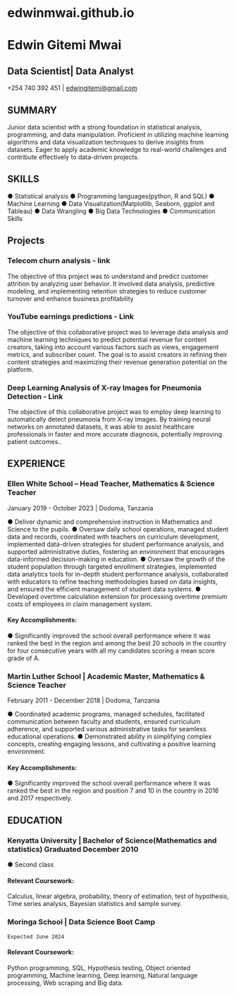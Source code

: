 # edwinmwai.github.io
# Edwin Gitemi Mwai
## Data Scientist| Data Analyst
+254 740 392 451 |  edwingitemi@gmail.com 

## SUMMARY

Junior data scientist with a strong foundation in statistical analysis, programming, and data manipulation. Proficient in utilizing machine learning algorithms and data visualization techniques to derive insights from datasets. Eager to apply academic knowledge to real-world challenges and contribute effectively to data-driven projects.

## SKILLS 

●	Statistical analysis
●	Programming languages(python, R and SQL)
●	Machine Learning
●	Data Visualization(Matplotlib, Seaborn, ggplot and Tableau)
●	Data Wrangling
●	Big Data Technologies
●	Communication Skills

## Projects

### Telecom churn analysis - link
The objective of this project was to understand and predict customer attrition by analyzing user behavior. It involved data analysis, predictive modeling, and implementing retention strategies to reduce customer turnover and enhance business profitability

### YouTube earnings predictions  - Link 
The objective of this collaborative project was to leverage data analysis and machine learning techniques to predict potential revenue for content creators, taking into account various factors such as views, engagement metrics, and subscriber count. The goal is to assist creators in refining their content strategies and maximizing their revenue generation potential on the platform.

### Deep Learning Analysis of X-ray Images for Pneumonia Detection  - Link 
The objective of this collaborative project was to employ deep learning to automatically detect pneumonia from X-ray images. By training neural networks on annotated datasets, it was able to assist healthcare professionals in faster and more accurate diagnosis, potentially improving patient outcomes..

## EXPERIENCE

### Ellen White School –  Head Teacher, Mathematics & Science Teacher
January 2019 - October 2023 | Dodoma, Tanzania

●	Deliver dynamic and comprehensive instruction in Mathematics and Science to the pupils.
●	Oversaw daily school operations, managed student data and records, coordinated with teachers on curriculum development, implemented data-driven strategies for student performance analysis, and supported administrative duties, fostering an environment that encourages data-informed decision-making in education.
●	Oversaw the growth of the student population through targeted enrollment strategies, implemented data analytics tools for in-depth student performance analysis, collaborated with educators to refine teaching methodologies based on data insights, and ensured the efficient management of student data systems.
●	Developed overtime calculation extension for processing overtime premium costs of employees in claim management system.


####    Key Accomplishments:	
●	Significantly improved the school overall performance where it was ranked the best in the region and among the best 20 schools in the country for four consecutive years with all my candidates scoring a mean score grade of A.


### Martin Luther School | Academic Master, Mathematics & Science Teacher
February 2011 - December 2018 | Dodoma, Tanzania
	
●	Coordinated academic programs, managed schedules, facilitated communication between faculty and students, ensured curriculum adherence, and supported various administrative tasks for seamless educational operations.
●	Demonstrated ability in simplifying complex concepts, creating engaging lessons, and cultivating a positive learning environment.  
####   Key Accomplishments:	
●	Significantly improved the school overall performance where it was ranked the best in the region and position 7 and 10 in the country in 2016 and 2017 respectively.

## EDUCATION
### Kenyatta University | Bachelor of Science(Mathematics and statistics)	Graduated December 2010
●	Second class 

#### Relevant Coursework: 
Calculus, linear algebra, probability, theory of estimation, test of hypothesis, Time series analysis, Bayesian statistics and sample survey.

### Moringa School | Data Science Boot Camp
	Expected June 2024
#### Relevant Coursework: 
Python programming, SQL, Hypothesis testing, Object oriented programming, Machine learning, Deep learning, Natural language processing, Web scraping and Big data.


